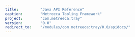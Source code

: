 ```yaml
---
title:          "Java API Reference"
caption:        "Metreeca Tooling Framework"
project:        "com.metreeca:tray"
version:        "0.0"
redirect_to:    "/modules/com.metreeca:tray/0.0/apidocs/"
---
```

